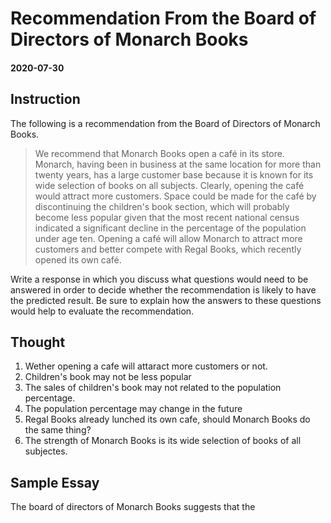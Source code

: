 # Recommendation From the Board of Directors of Monarch Books

#### 2020-07-30

## Instruction

The following is a recommendation from the Board of Directors of Monarch Books.

> We recommend that Monarch Books open a café in its store. Monarch, having been
> in business at the same location for more than twenty years, has a large customer
> base because it is known for its wide selection of books on all subjects. 
> Clearly, opening the café would attract more customers. Space could be made for
> the café by discontinuing the children's book section, which will probably become
> less popular given that the most recent national census indicated a significant 
> decline in the percentage of the population under age ten. Opening a café will
> allow Monarch to attract more customers and better compete with Regal Books,
> which recently opened its own café.

Write a response in which you discuss what questions would need to be answered
in order to decide whether the recommendation is likely to have the predicted
result. Be sure to explain how the answers to these questions would help to
evaluate the recommendation.

## Thought

1. Wether opening a cafe will attaract more customers or not.
2. Children's book may not be less popular
3. The sales of children's book may not related to the population percentage.
4. The population percentage may change in the future
5.  Regal Books already lunched its own cafe, should Monarch Books do the same thing?
6.  The strength of Monarch Books is its wide selection of books of all subjectes. 

## Sample Essay

The board of directors of Monarch Books suggests that the 